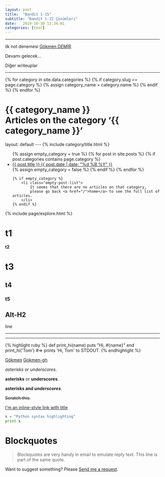 ```yaml
---
layout: post
title:  "Bandit 1-15"
subtitle: "Bandit 1-15 Çözümleri"
date:   2019-10-30 13:34:01
categories: [test]
---
```



_____
ilk not denemesi
[Gökmen DEMİR](JohnGkmn.github.io)

Devamı gelecek...

Diğer writeuplar 

---
{% for category in site.data.categories %}
  {% if category.slug == page.category %}
    {% assign category_name =  category.name %}
  {% endif %}
{% endfor %}

<h1 class="page-title">
    <div class="page-title__text">{{ category_name }}</div>
    <div class="page-title__subtitle">Articles on the category <strong>‘{{ category_name }}’</strong></div>
</h1>
layout: default
---
{% include category/title.html %}

<ul class="list-posts">
    {% assign empty_category = true %}
    {% for post in site.posts %}
        {% if post.categories contains page.category %}
            <li class="post-teaser">
                <a href="{{ post.url | prepend: site.baseurl }}">
                    <span class="post-teaser__title">{{ post.title }}</span>
                    <span class="post-teaser__date">{{ post.date | date: "%d %B %Y" }}</span>
                </a>
            </li>
            {% assign empty_category = false %}
        {% endif %}
    {% endfor %}

    {% if empty_category %}
        <li class="empty-post-list">
            It seems that there are no articles on that category,
            please go back <a href="/">home</a> to see the full list of articles.
        </li>
    {% endif %}
</ul>

{% include page/explore.html %}



t1
======

**t2**

# t3

## t4

### t5

Alt-H2
------

line
___

____



{% highlight ruby %}
def print_hi(name)
  puts "Hi, #{name}"
end
print_hi('Tom')
#=> prints 'Hi, Tom' to STDOUT.
{% endhighlight %}

[Gökmen](https://johngkmn.github.io/)
[Gokmen-gh](https://github.com/JohnGkmn)



 *asterisks* or _underscores_.
 
  **asterisks** or __underscores__.
  
  **asterisks and _underscores_**.
  
   ~~Scratch this.~~
   
   [I'm an inline-style link with title](https://www.google.com "Google's Homepage")
   
    
```python
s = "Python syntax highlighting"
print s
```


# Blockquotes

> Blockquotes are very handy in email to emulate reply text.
> This line is part of the same quote.



Want to suggest something? Please [Send me a request](https://github.com/JohnGkmn/JohnGkmn.github.io/issues/new).
